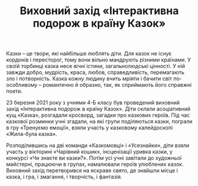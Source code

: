 ﻿---
title: Виховний захід «Інтерактивна подорож в країну Казок»
---

Казки – це твори, які найбільше люблять діти. Для казок не існує кордонів і пересторог, тому вони вільно мандрують різними країнами. У своїй торбинці казка несе вічні істини, загальнолюдські цінності. У ній завжди добро, мудрість, краса, любов, справедливість, перемагають зло і потворність. Казка кожну людину вчить мріяти і бачити світ по-особливому – романтично й образно, так, як сприймають його справжні поети.

23 березня 2021 року з учнями 4-Б класу був проведений виховний захід «Інтерактивна подорож в країну Казок». Діти склали асоціативний кущ «Казка», розгадали кросворд, загадки про казкових героїв. Під час казкової розминки учні згадали, на які групи поділяються казки, пограли в гру «Тренуємо емоції», взяли участь у казковому калейдоскопі «Жила-була казка».

Розподілившись на дві команди «Казкомовці» і «Усезнайки», діти взяли участь у вікторині «Чарівний кошик», інсценізації уривка казки, у конкурсі «Чи знаєте ви казки?». Потім усі учні завітали до художньої майстерні, працюючи в групах, намалювали героїв улюблених казок. Виховний захід перетворився на яскраве свято, де знайшли місце і казка, і гра, і змагання, і творчість, і фантазія.


<slideshow></slideshow>
